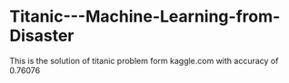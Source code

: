 # Titanic---Machine-Learning-from-Disaster
This is the solution of titanic problem form kaggle.com with accuracy of 0.76076
